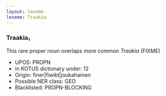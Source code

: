 ```yaml
---
layout: lexeme
lexeme: Traakia
---
```


###  Traakia₁

This rare proper noun overlaps more common *Traakia* (FIXME)
* UPOS:  PROPN
* in KOTUS dictionary under:  12
* Origin:  finer|fiwikt|joukahainen
* Possible NER class:  GEO
* Blacklisted:  PROPN-BLOCKING

